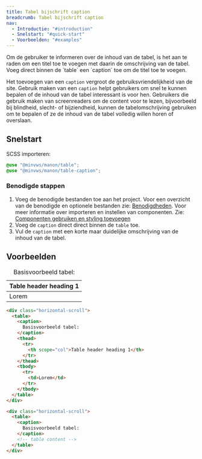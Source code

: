 ```yaml
---
title: Tabel bijschrift caption
breadcrumb: Tabel bijschrift caption
nav:
  - Introductie: "#introduction"
  - Snelstart: "#quick-start"
  - Voorbeelden: "#examples"
---
```


<p class="introduction">Om de gebruiker te informeren over de inhoud van de tabel, is het aan te raden
om een titel toe te voegen met daarin de omschrijving van de tabel. Voeg direct
binnen de `table` een `caption` toe om de titel toe te voegen.</p>

Het toevoegen van een `caption` vergroot de gebruiksvriendelijkheid van de site.
Gebruik maken van een `caption` helpt gebruikers om snel te kunnen bepalen of de
inhoud van de tabel interessant is voor hen. Gebruikers die gebruik maken van
screenreaders om de content voor te lezen, bijvoorbeeld bij blindheid, slecht-
of bijziendheid, kunnen de tabelomschrijving gebruiken om te bepalen of ze de
inhoud van de tabel volledig willen horen of overslaan.

<h2 id="quick-start">Snelstart</h2>

SCSS importeren:

```scss
@use "@minvws/manon/table";
@use "@minvws/manon/table-caption";
```

### Benodigde stappen

1.  Voeg de benodigde bestanden toe aan het project. Voor een overzicht van de
    benodigde en optionele bestanden zie: [Benodigdheden](#requirements). Voor
    meer informatie over importeren en instellen van componenten. Zie:
    [Componenten gebruiken en styling toevoegen](/documentation/import-styling)
2.  Voeg de `caption` direct direct binnen de `table` toe.
3.  Vul de `caption` met een korte maar duidelijke omschrijving van de inhoud
    van de tabel.

<h2 id="examples">Voorbeelden</h2>

<div class="horizontal-scroll">
  <table>
    <caption> Basisvoorbeeld tabel: </caption>
    <thead>
      <tr>
        <th scope="col">Table header heading 1</th>
      </tr>
    </thead>
    <tbody>
      <tr>
        <td>Lorem</td>
      </tr>
    </tbody>
  </table>
</div>

```html
<div class="horizontal-scroll">
  <table>
    <caption>
      Basisvoorbeeld tabel:
    </caption>
    <thead>
      <tr>
        <th scope="col">Table header heading 1</th>
      </tr>
    </thead>
    <tbody>
      <tr>
        <td>Lorem</td>
      </tr>
    </tbody>
  </table>
</div>
```

```html
<div class="horizontal-scroll">
  <table>
    <caption>
      Basisvoorbeeld tabel:
    </caption>
    <!-- table content -->
  </table>
</div>
```

